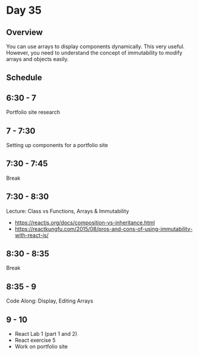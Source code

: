 # Day 35

## Overview

You can use arrays to display components dynamically. This very useful. However, you need to understand the concept of immutability to modify arrays and objects easily.

## Schedule

## 6:30 - 7

Portfolio site research

## 7 - 7:30

Setting up components for a portfolio site

## 7:30 - 7:45

Break

## 7:30 - 8:30

Lecture: Class vs Functions, Arrays & Immutability

- https://reactjs.org/docs/composition-vs-inheritance.html
- https://reactkungfu.com/2015/08/pros-and-cons-of-using-immutability-with-react-js/

## 8:30 - 8:35

Break

## 8:35 - 9

Code Along: Display, Editing Arrays

## 9 - 10

- React Lab 1 (part 1 and 2)
- React exercise 5
- Work on portfolio site
